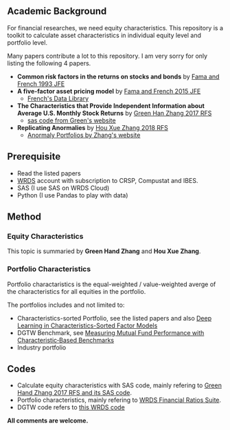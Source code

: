 
## Academic Background

For financial researches, we need equity characteristics. This repository is a toolkit to calculate asset characteristics in individual equity level and portfolio level.

Many papers contribute a lot to this repository. I am very sorry for only listing the following 4 papers.
- **Common risk factors in the returns on stocks and bonds** by [Fama and French 1993 JFE](https://doi.org/10.1016/0304-405X(93)90023-5)
- **A five-factor asset pricing model** by [Fama and French 2015 JFE](https://doi.org/10.1016/j.jfineco.2014.10.010)
  - [French's Data Library](http://mba.tuck.dartmouth.edu/pages/faculty/ken.french/data_library.html)
- **The Characteristics that Provide Independent Information about Average U.S. Monthly Stock Returns** by [Green Han Zhang 2017 RFS](https://doi.org/10.1093/rfs/hhx019)
  - [sas code from Green's website](https://drive.google.com/file/d/0BwwEXkCgXEdRQWZreUpKOHBXOUU/view)
- **Replicating Anormalies** by [Hou Xue Zhang 2018 RFS](https://doi.org/10.1093/rfs/hhy131)
  - [Anormaly Portfolios by Zhang's website](http://global-q.org/index.html)

## Prerequisite

- Read the listed papers
- [WRDS](https://wrds-web.wharton.upenn.edu) account with subscription to CRSP, Compustat and IBES.
- SAS (I use SAS on WRDS Cloud)
- Python (I use Pandas to play with data)

## Method

### Equity Characteristics

This topic is summaried by **Green Hand Zhang** and **Hou Xue Zhang**.

### Portfolio Characteristics

Portfolio charactaristics is the equal-weighted / value-weighted averge of the characteristics for all equities in the portfolio.

The portfolios includes and not limited to:

- Characteristics-sorted Portfolio, see the listed papers and also [Deep Learning in Characteristics-Sorted Factor Models](https://papers.ssrn.com/sol3/papers.cfm?abstract_id=3243683)
- DGTW Benchmark, see [Measuring Mutual Fund Performance with Characteristic‐Based Benchmarks](https://doi.org/10.1111/j.1540-6261.1997.tb02724.x)
- Industry portfolio

## Codes

- Calculate equity characteristics with SAS code, mainly refering to [Green Hand Zhang 2017 RFS and its SAS code](https://drive.google.com/file/d/0BwwEXkCgXEdRQWZreUpKOHBXOUU/view).
- Portfolio characteristics, mainly refering to [WRDS Financial Ratios Suite](https://wrds-www.wharton.upenn.edu/pages/support/research-wrds/sample-programs/wrds-sample-programs/wrds-financial-ratios-suite/).
- DGTW code refers to [this WRDS code](https://wrds-www.wharton.upenn.edu/pages/support/applications/python-replications/characteristic-based-benchmarks-daniel-grinblatt-titman-and-wermers-1997-python-version/)

**All comments are welcome.**